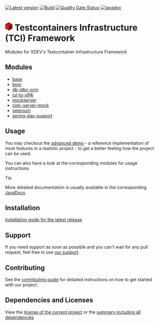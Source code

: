 [![Latest version](https://img.shields.io/maven-central/v/software.xdev.tci/bom?logo=apache%20maven)](https://mvnrepository.com/artifact/software.xdev.tci/bom)
[![Build](https://img.shields.io/github/actions/workflow/status/xdev-software/tci/check-build.yml?branch=develop)](https://github.com/xdev-software/tci/actions/workflows/check-build.yml?query=branch%3Adevelop)
[![Quality Gate Status](https://sonarcloud.io/api/project_badges/measure?project=xdev-software_tci&metric=alert_status)](https://sonarcloud.io/dashboard?id=xdev-software_tci)
[![javadoc](https://javadoc.io/badge2/software.xdev.tci/base/javadoc.svg)](https://javadoc.io/doc/software.xdev.tci/base) 

# <img src="./assets/logo.svg" height=28 > Testcontainers Infrastructure (TCI) Framework

Modules for XDEV's Testcontainer Infrastructure Framework

## Modules

* [base](./base/)
* [bom](./bom/)
* [db-jdbc-orm](./db-jdbc-orm/)
* [jul-to-slf4j](./jul-to-slf4j/)
* [mockserver](./mockserver/)
* [oidc-server-mock](./oidc-server-mock/)
* [selenium](./selenium/)
* [spring-dao-support](./spring-dao-support/)

## Usage

You may checkout the [advanced demo](./advanced-demo/) - a reference implementation of most features in a realistic project - to get a better feeling how the project can be used.

You can also have a look at the corresponding modules for usage instructions.

> [!TIP]
> More detailed documentation is usually available in the corresponding [JavaDocs](https://javadoc.io/doc/software.xdev.tci/base).

## Installation
[Installation guide for the latest release](https://github.com/xdev-software/tci/releases/latest#Installation)

## Support
If you need support as soon as possible and you can't wait for any pull request, feel free to use [our support](https://xdev.software/en/services/support).

## Contributing
See the [contributing guide](./CONTRIBUTING.md) for detailed instructions on how to get started with our project.

## Dependencies and Licenses
View the [license of the current project](LICENSE) or the [summary including all dependencies](https://xdev-software.github.io/tci)
